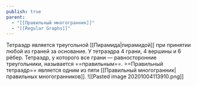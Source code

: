 ```yaml
---
publish: true
parent:
  - "[[Правильный многогранник]]"
  - "[[Regular Graphs]]"
---
```



Тетраэдр является треугольной [[Пирамида|пирамидой]] при принятии любой из граней за основание. У тетраэдра 4 грани, 4 вершины и 6 рёбер. 
Тетраэдр, у которого все грани — равносторонние треугольники, называется ==правильным==. 
==Правильный тетраэдр== является одним из пяти [[Правильный многогранник|правильных многогранников]].
![[Pasted image 20201004113910.png]]